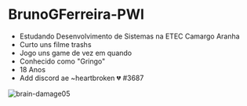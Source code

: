 # BrunoGFerreira-PWI

- Estudando Desenvolvimento de Sistemas na ETEC Camargo Aranha
- Curto uns filme trashs
- Jogo uns game de vez em quando
- Conhecido como "Gringo"
- 18 Anos
- Add discord ae ~heartbroken 💔 #3687

![brain-damage05](https://user-images.githubusercontent.com/81263464/112889381-ecb4a080-90ab-11eb-85c5-16786e244831.gif)


